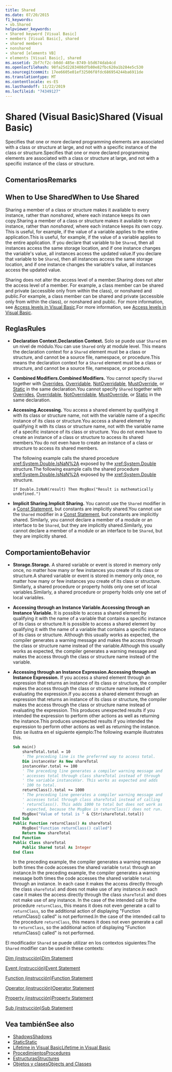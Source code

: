 ```yaml
---
title: Shared
ms.date: 07/20/2015
f1_keywords:
- vb.Shared
helpviewer_keywords:
- Shared keyword [Visual Basic]
- members [Visual Basic], shared
- shared members
- nonshared
- shared [elements VB]
- elements [Visual Basic], shared
ms.assetid: 2bf7cf2c-b0dd-485e-8749-b5d674dab4cd
ms.openlocfilehash: 98fa25d2283408dfb80e82fbc620a1b284e5c530
ms.sourcegitcommit: 17ee6605e01ef32506f8fdc686954244ba6911de
ms.translationtype: MT
ms.contentlocale: es-ES
ms.lasthandoff: 11/22/2019
ms.locfileid: "74349127"
---
```

# <a name="shared-visual-basic"></a><span data-ttu-id="0a753-102">Shared (Visual Basic)</span><span class="sxs-lookup"><span data-stu-id="0a753-102">Shared (Visual Basic)</span></span>
<span data-ttu-id="0a753-103">Specifies that one or more declared programming elements are associated with a class or structure at large, and not with a specific instance of the class or structure.</span><span class="sxs-lookup"><span data-stu-id="0a753-103">Specifies that one or more declared programming elements are associated with a class or structure at large, and not with a specific instance of the class or structure.</span></span>  
  
## <a name="remarks"></a><span data-ttu-id="0a753-104">Comentarios</span><span class="sxs-lookup"><span data-stu-id="0a753-104">Remarks</span></span>  
  
## <a name="when-to-use-shared"></a><span data-ttu-id="0a753-105">When to Use Shared</span><span class="sxs-lookup"><span data-stu-id="0a753-105">When to Use Shared</span></span>  
 <span data-ttu-id="0a753-106">Sharing a member of a class or structure makes it available to every instance, rather than *nonshared*, where each instance keeps its own copy.</span><span class="sxs-lookup"><span data-stu-id="0a753-106">Sharing a member of a class or structure makes it available to every instance, rather than *nonshared*, where each instance keeps its own copy.</span></span> <span data-ttu-id="0a753-107">This is useful, for example, if the value of a variable applies to the entire application.</span><span class="sxs-lookup"><span data-stu-id="0a753-107">This is useful, for example, if the value of a variable applies to the entire application.</span></span> <span data-ttu-id="0a753-108">If you declare that variable to be `Shared`, then all instances access the same storage location, and if one instance changes the variable's value, all instances access the updated value.</span><span class="sxs-lookup"><span data-stu-id="0a753-108">If you declare that variable to be `Shared`, then all instances access the same storage location, and if one instance changes the variable's value, all instances access the updated value.</span></span>  
  
 <span data-ttu-id="0a753-109">Sharing does not alter the access level of a member.</span><span class="sxs-lookup"><span data-stu-id="0a753-109">Sharing does not alter the access level of a member.</span></span> <span data-ttu-id="0a753-110">For example, a class member can be shared and private (accessible only from within the class), or nonshared and public.</span><span class="sxs-lookup"><span data-stu-id="0a753-110">For example, a class member can be shared and private (accessible only from within the class), or nonshared and public.</span></span> <span data-ttu-id="0a753-111">For more information, see [Access levels in Visual Basic](../../../visual-basic/programming-guide/language-features/declared-elements/access-levels.md).</span><span class="sxs-lookup"><span data-stu-id="0a753-111">For more information, see [Access levels in Visual Basic](../../../visual-basic/programming-guide/language-features/declared-elements/access-levels.md).</span></span>  
  
## <a name="rules"></a><span data-ttu-id="0a753-112">Reglas</span><span class="sxs-lookup"><span data-stu-id="0a753-112">Rules</span></span>  
  
- <span data-ttu-id="0a753-113">**Declaration Context.**</span><span class="sxs-lookup"><span data-stu-id="0a753-113">**Declaration Context.**</span></span> <span data-ttu-id="0a753-114">Solo se puede usar `Shared` en un nivel de módulo.</span><span class="sxs-lookup"><span data-stu-id="0a753-114">You can use `Shared` only at module level.</span></span> <span data-ttu-id="0a753-115">This means the declaration context for a `Shared` element must be a class or structure, and cannot be a source file, namespace, or procedure.</span><span class="sxs-lookup"><span data-stu-id="0a753-115">This means the declaration context for a `Shared` element must be a class or structure, and cannot be a source file, namespace, or procedure.</span></span>  
  
- <span data-ttu-id="0a753-116">**Combined Modifiers.**</span><span class="sxs-lookup"><span data-stu-id="0a753-116">**Combined Modifiers.**</span></span> <span data-ttu-id="0a753-117">You cannot specify `Shared` together with [Overrides](../../../visual-basic/language-reference/modifiers/overrides.md), [Overridable](../../../visual-basic/language-reference/modifiers/overridable.md), [NotOverridable](../../../visual-basic/language-reference/modifiers/notoverridable.md), [MustOverride](../../../visual-basic/language-reference/modifiers/mustoverride.md), or [Static](../../../visual-basic/language-reference/modifiers/static.md) in the same declaration.</span><span class="sxs-lookup"><span data-stu-id="0a753-117">You cannot specify `Shared` together with [Overrides](../../../visual-basic/language-reference/modifiers/overrides.md), [Overridable](../../../visual-basic/language-reference/modifiers/overridable.md), [NotOverridable](../../../visual-basic/language-reference/modifiers/notoverridable.md), [MustOverride](../../../visual-basic/language-reference/modifiers/mustoverride.md), or [Static](../../../visual-basic/language-reference/modifiers/static.md) in the same declaration.</span></span>  
  
- <span data-ttu-id="0a753-118">**Accessing.**</span><span class="sxs-lookup"><span data-stu-id="0a753-118">**Accessing.**</span></span> <span data-ttu-id="0a753-119">You access a shared element by qualifying it with its class or structure name, not with the variable name of a specific instance of its class or structure.</span><span class="sxs-lookup"><span data-stu-id="0a753-119">You access a shared element by qualifying it with its class or structure name, not with the variable name of a specific instance of its class or structure.</span></span> <span data-ttu-id="0a753-120">You do not even have to create an instance of a class or structure to access its shared members.</span><span class="sxs-lookup"><span data-stu-id="0a753-120">You do not even have to create an instance of a class or structure to access its shared members.</span></span>  
  
     <span data-ttu-id="0a753-121">The following example calls the shared procedure <xref:System.Double.IsNaN%2A> exposed by the <xref:System.Double> structure.</span><span class="sxs-lookup"><span data-stu-id="0a753-121">The following example calls the shared procedure <xref:System.Double.IsNaN%2A> exposed by the <xref:System.Double> structure.</span></span>  
  
     `If Double.IsNaN(result) Then MsgBox("Result is mathematically undefined.")`  
  
- <span data-ttu-id="0a753-122">**Implicit Sharing.**</span><span class="sxs-lookup"><span data-stu-id="0a753-122">**Implicit Sharing.**</span></span> <span data-ttu-id="0a753-123">You cannot use the `Shared` modifier in a [Const Statement](../../../visual-basic/language-reference/statements/const-statement.md), but constants are implicitly shared.</span><span class="sxs-lookup"><span data-stu-id="0a753-123">You cannot use the `Shared` modifier in a [Const Statement](../../../visual-basic/language-reference/statements/const-statement.md), but constants are implicitly shared.</span></span> <span data-ttu-id="0a753-124">Similarly, you cannot declare a member of a module or an interface to be `Shared`, but they are implicitly shared.</span><span class="sxs-lookup"><span data-stu-id="0a753-124">Similarly, you cannot declare a member of a module or an interface to be `Shared`, but they are implicitly shared.</span></span>  
  
## <a name="behavior"></a><span data-ttu-id="0a753-125">Comportamiento</span><span class="sxs-lookup"><span data-stu-id="0a753-125">Behavior</span></span>  
  
- <span data-ttu-id="0a753-126">**Storage.**</span><span class="sxs-lookup"><span data-stu-id="0a753-126">**Storage.**</span></span> <span data-ttu-id="0a753-127">A shared variable or event is stored in memory only once, no matter how many or few instances you create of its class or structure.</span><span class="sxs-lookup"><span data-stu-id="0a753-127">A shared variable or event is stored in memory only once, no matter how many or few instances you create of its class or structure.</span></span> <span data-ttu-id="0a753-128">Similarly, a shared procedure or property holds only one set of local variables.</span><span class="sxs-lookup"><span data-stu-id="0a753-128">Similarly, a shared procedure or property holds only one set of local variables.</span></span>  
  
- <span data-ttu-id="0a753-129">**Accessing through an Instance Variable.**</span><span class="sxs-lookup"><span data-stu-id="0a753-129">**Accessing through an Instance Variable.**</span></span> <span data-ttu-id="0a753-130">It is possible to access a shared element by qualifying it with the name of a variable that contains a specific instance of its class or structure.</span><span class="sxs-lookup"><span data-stu-id="0a753-130">It is possible to access a shared element by qualifying it with the name of a variable that contains a specific instance of its class or structure.</span></span> <span data-ttu-id="0a753-131">Although this usually works as expected, the compiler generates a warning message and makes the access through the class or structure name instead of the variable.</span><span class="sxs-lookup"><span data-stu-id="0a753-131">Although this usually works as expected, the compiler generates a warning message and makes the access through the class or structure name instead of the variable.</span></span>  
  
- <span data-ttu-id="0a753-132">**Accessing through an Instance Expression.**</span><span class="sxs-lookup"><span data-stu-id="0a753-132">**Accessing through an Instance Expression.**</span></span> <span data-ttu-id="0a753-133">If you access a shared element through an expression that returns an instance of its class or structure, the compiler makes the access through the class or structure name instead of evaluating the expression.</span><span class="sxs-lookup"><span data-stu-id="0a753-133">If you access a shared element through an expression that returns an instance of its class or structure, the compiler makes the access through the class or structure name instead of evaluating the expression.</span></span> <span data-ttu-id="0a753-134">This produces unexpected results if you intended the expression to perform other actions as well as returning the instance.</span><span class="sxs-lookup"><span data-stu-id="0a753-134">This produces unexpected results if you intended the expression to perform other actions as well as returning the instance.</span></span> <span data-ttu-id="0a753-135">Esto se ilustra en el siguiente ejemplo:</span><span class="sxs-lookup"><span data-stu-id="0a753-135">The following example illustrates this.</span></span>  
  
    ```vb
    Sub main()  
        shareTotal.total = 10  
        ' The preceding line is the preferred way to access total.  
        Dim instanceVar As New shareTotal  
        instanceVar.total += 100  
        ' The preceding line generates a compiler warning message and  
        ' accesses total through class shareTotal instead of through  
        ' the variable instanceVar. This works as expected and adds  
        ' 100 to total.  
        returnClass().total += 1000  
        ' The preceding line generates a compiler warning message and  
        ' accesses total through class shareTotal instead of calling  
        ' returnClass(). This adds 1000 to total but does not work as  
        ' expected, because the MsgBox in returnClass() does not run.  
        MsgBox("Value of total is " & CStr(shareTotal.total))  
    End Sub  
    Public Function returnClass() As shareTotal  
        MsgBox("Function returnClass() called")  
        Return New shareTotal  
    End Function  
    Public Class shareTotal  
        Public Shared total As Integer  
    End Class  
    ```  
  
     <span data-ttu-id="0a753-136">In the preceding example, the compiler generates a warning message both times the code accesses the shared variable `total` through an instance.</span><span class="sxs-lookup"><span data-stu-id="0a753-136">In the preceding example, the compiler generates a warning message both times the code accesses the shared variable `total` through an instance.</span></span> <span data-ttu-id="0a753-137">In each case it makes the access directly through the class `shareTotal` and does not make use of any instance.</span><span class="sxs-lookup"><span data-stu-id="0a753-137">In each case it makes the access directly through the class `shareTotal` and does not make use of any instance.</span></span> <span data-ttu-id="0a753-138">In the case of the intended call to the procedure `returnClass`, this means it does not even generate a call to `returnClass`, so the additional action of displaying "Function returnClass() called" is not performed.</span><span class="sxs-lookup"><span data-stu-id="0a753-138">In the case of the intended call to the procedure `returnClass`, this means it does not even generate a call to `returnClass`, so the additional action of displaying "Function returnClass() called" is not performed.</span></span>  
  
 <span data-ttu-id="0a753-139">El modificador `Shared` se puede utilizar en los contextos siguientes:</span><span class="sxs-lookup"><span data-stu-id="0a753-139">The `Shared` modifier can be used in these contexts:</span></span>  
  
 [<span data-ttu-id="0a753-140">Dim (instrucción)</span><span class="sxs-lookup"><span data-stu-id="0a753-140">Dim Statement</span></span>](../../../visual-basic/language-reference/statements/dim-statement.md)  
  
 [<span data-ttu-id="0a753-141">Event (instrucción)</span><span class="sxs-lookup"><span data-stu-id="0a753-141">Event Statement</span></span>](../../../visual-basic/language-reference/statements/event-statement.md)  
  
 [<span data-ttu-id="0a753-142">Function (instrucción)</span><span class="sxs-lookup"><span data-stu-id="0a753-142">Function Statement</span></span>](../../../visual-basic/language-reference/statements/function-statement.md)  
  
 [<span data-ttu-id="0a753-143">Operator (instrucción)</span><span class="sxs-lookup"><span data-stu-id="0a753-143">Operator Statement</span></span>](../../../visual-basic/language-reference/statements/operator-statement.md)  
  
 [<span data-ttu-id="0a753-144">Property (instrucción)</span><span class="sxs-lookup"><span data-stu-id="0a753-144">Property Statement</span></span>](../../../visual-basic/language-reference/statements/property-statement.md)  
  
 [<span data-ttu-id="0a753-145">Sub (instrucción)</span><span class="sxs-lookup"><span data-stu-id="0a753-145">Sub Statement</span></span>](../../../visual-basic/language-reference/statements/sub-statement.md)  
  
## <a name="see-also"></a><span data-ttu-id="0a753-146">Vea también</span><span class="sxs-lookup"><span data-stu-id="0a753-146">See also</span></span>

- [<span data-ttu-id="0a753-147">Shadows</span><span class="sxs-lookup"><span data-stu-id="0a753-147">Shadows</span></span>](../../../visual-basic/language-reference/modifiers/shadows.md)
- [<span data-ttu-id="0a753-148">Static</span><span class="sxs-lookup"><span data-stu-id="0a753-148">Static</span></span>](../../../visual-basic/language-reference/modifiers/static.md)
- [<span data-ttu-id="0a753-149">Lifetime in Visual Basic</span><span class="sxs-lookup"><span data-stu-id="0a753-149">Lifetime in Visual Basic</span></span>](../../../visual-basic/programming-guide/language-features/declared-elements/lifetime.md)
- [<span data-ttu-id="0a753-150">Procedimientos</span><span class="sxs-lookup"><span data-stu-id="0a753-150">Procedures</span></span>](../../../visual-basic/programming-guide/language-features/procedures/index.md)
- [<span data-ttu-id="0a753-151">Estructuras</span><span class="sxs-lookup"><span data-stu-id="0a753-151">Structures</span></span>](../../../visual-basic/programming-guide/language-features/data-types/structures.md)
- [<span data-ttu-id="0a753-152">Objetos y clases</span><span class="sxs-lookup"><span data-stu-id="0a753-152">Objects and Classes</span></span>](../../../visual-basic/programming-guide/language-features/objects-and-classes/index.md)
